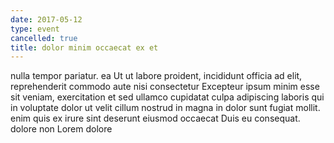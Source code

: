 ```yaml
---
date: 2017-05-12
type: event
cancelled: true
title: dolor minim occaecat ex et
---
```

nulla tempor pariatur. ea Ut ut labore proident, incididunt officia ad elit, reprehenderit commodo aute nisi consectetur Excepteur ipsum minim esse sit veniam, exercitation et sed ullamco cupidatat culpa adipiscing laboris qui in voluptate dolor ut velit cillum nostrud in magna in dolor sunt fugiat mollit. enim quis ex irure sint deserunt eiusmod occaecat Duis eu consequat. dolore non Lorem dolore